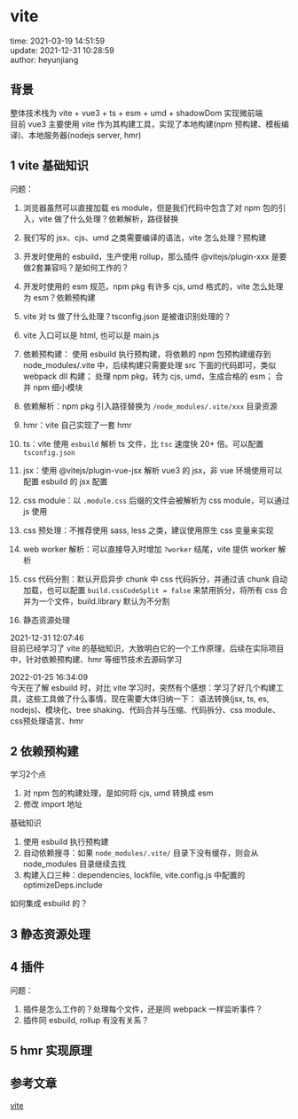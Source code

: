 # vite

time: 2021-03-19 14:51:59  
update: 2021-12-31 10:28:59  
author: heyunjiang

## 背景

整体技术栈为 vite + vue3 + ts + esm + umd + shadowDom 实现微前端  
目前 vue3 主要使用 vite 作为其构建工具，实现了本地构建(npm 预构建、模板编译)、本地服务器(nodejs server, hmr)

## 1 vite 基础知识

问题：  
1. 浏览器虽然可以直接加载 es module，但是我们代码中包含了对 npm 包的引入，vite 做了什么处理？依赖解析，路径替换
2. 我们写的 jsx、cjs、umd 之类需要编译的语法，vite 怎么处理？预构建
3. 开发时使用的 esbuild，生产使用 rollup，那么插件 @vitejs/plugin-xxx 是要做2套兼容吗？是如何工作的？
4. 开发时使用的 esm 规范，npm pkg 有许多 cjs, umd 格式的，vite 怎么处理为 esm？依赖预构建
5. vite 对 ts 做了什么处理？tsconfig.json 是被谁识别处理的？

1. vite 入口可以是 html, 也可以是 main.js
2. 依赖预构建：
使用 esbuild 执行预构建，将依赖的 npm 包预构建缓存到 node_modules/.vite 中，后续构建只需要处理 src 下面的代码即可，类似 webpack dll 构建；
处理 npm pkg，转为 cjs, umd，生成合格的 esm；
合并 npm 细小模块
3. 依赖解析：npm pkg 引入路径替换为 `/node_modules/.vite/xxx` 目录资源
4. hmr：vite 自己实现了一套 hmr
5. ts：vite 使用 `esbuild` 解析 ts 文件，比 `tsc` 速度快 20+ 倍。可以配置 `tsconfig.json`
6. jsx：使用 @vitejs/plugin-vue-jsx 解析 vue3 的 jsx，非 vue 环境使用可以配置 esbuild 的 jsx 配置
7. css module：以 `.module.css` 后缀的文件会被解析为 css module，可以通过 js 使用
8. css 预处理：不推荐使用 sass, less 之类，建议使用原生 css 变量来实现
9. web worker 解析：可以直接导入时增加 `?worker` 结尾，vite 提供 worker 解析
10. css 代码分割：默认开启异步 chunk 中 css 代码拆分，并通过该 chunk 自动加载，也可以配置 `build.cssCodeSplit = false` 来禁用拆分，将所有 css 合并为一个文件，build.library 默认为不分割
11. 静态资源处理

2021-12-31 12:07:46  
目前已经学习了 vite 的基础知识，大致明白它的一个工作原理，后续在实际项目中，针对依赖预构建、hmr 等细节技术去源码学习

2022-01-25 16:34:09  
今天在了解 esbuild 时，对比 vite 学习时，突然有个感想：学习了好几个构建工具，这些工具做了什么事情，现在需要大体归纳一下：
语法转换(jsx, ts, es, nodejs)、模块化、tree shaking、代码合并与压缩、代码拆分、css module、css预处理语言、hmr

## 2 依赖预构建

学习2个点  
1. 对 npm 包的构建处理，是如何将 cjs, umd 转换成 esm
2. 修改 import 地址

基础知识  
1. 使用 esbuild 执行预构建
2. 自动依赖搜寻：如果 `node_modules/.vite/` 目录下没有缓存，则会从 node_modules 目录继续去找
3. 构建入口三种：dependencies, lockfile, vite.config.js 中配置的 optimizeDeps.include

如何集成 esbuild 的？

## 3 静态资源处理

## 4 插件

问题：  
1. 插件是怎么工作的？处理每个文件，还是同 webpack 一样监听事件？
2. 插件同 esbuild, rollup 有没有关系？

## 5 hmr 实现原理

## 参考文章

[vite](https://vitejs.bootcss.com/guide/why.html)

